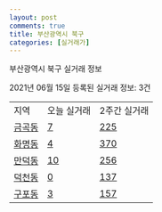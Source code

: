 ```yaml
---
layout: post
comments: true
title: 부산광역시 북구
categories: [실거래가]
---
```


부산광역시 북구 실거래 정보

2021년 06월 15일 등록된 실거래 정보: 3건


<table class="sortable">
  <tr>
    <td>지역</td>
    <td>오늘 실거래</td>
    <td>2주간 실거래</td>
  </tr>

  
  <tr class="item">
    <td><a href="2632010100.html">금곡동</a></td>
    <td><a href="2632010100.html">7</a></td>
    <td><a href="2632010100.html">225</a></td>
  </tr>
    

  <tr class="item">
    <td><a href="2632010200.html">화명동</a></td>
    <td><a href="2632010200.html">4</a></td>
    <td><a href="2632010200.html">370</a></td>
  </tr>
    

  <tr class="item">
    <td><a href="2632010300.html">만덕동</a></td>
    <td><a href="2632010300.html">10</a></td>
    <td><a href="2632010300.html">256</a></td>
  </tr>
    

  <tr class="item">
    <td><a href="2632010400.html">덕천동</a></td>
    <td><a href="2632010400.html">0</a></td>
    <td><a href="2632010400.html">137</a></td>
  </tr>
    

  <tr class="item">
    <td><a href="2632010500.html">구포동</a></td>
    <td><a href="2632010500.html">3</a></td>
    <td><a href="2632010500.html">157</a></td>
  </tr>
    


</table>
    